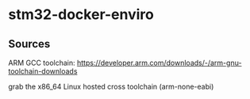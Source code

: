 # stm32-docker-enviro

## Sources

ARM GCC toolchain:
https://developer.arm.com/downloads/-/arm-gnu-toolchain-downloads

grab the x86_64 Linux hosted cross toolchain (arm-none-eabi)
